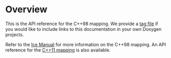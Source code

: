 Overview
==

This is the API reference for the C++98 mapping. We provide a [tag file](../icecpp98.tag)
if you would like to include links to this documentation in your own Doxygen projects.

Refer to the [Ice Manual](https://doc.zeroc.com/display/Ice37/Ice+Manual) for more
information on the C++98 mapping. An API reference for the [C++11 mapping](../cpp11/index.html)
is also available.

